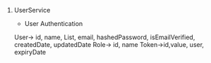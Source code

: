1. UserService
   - User Authentication
    

    User-> id, name, List<roles>, email, hashedPassword, isEmailVerified, createdDate, updatedDate
    Role-> id, name
    Token->id,value, user, expiryDate